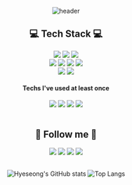 <div align=center> 

![header](https://capsule-render.vercel.app/api?type=waving&color=ffebe9&height=230&section=header&text=Hyeseong%20Um&fontSize=60&fontColor=515151)
## 💻 Tech Stack 💻 <br>
<img src="https://img.shields.io/badge/Java-ED8B00?style=for-the-badge&logo=openjdk&logoColor=white"/>
<img src="https://img.shields.io/badge/Spring-6DB33F?style=for-the-badge&logo=spring&logoColor=white"/>
<img src="https://img.shields.io/badge/SpringBoot-6DB33F?style=for-the-badge&logo=springBoot&logoColor=white"/>
<br>
<img src="https://img.shields.io/badge/jQuery-0769AD?style=for-the-badge&logo=jquery&logoColor=white"/>
<img src="https://img.shields.io/badge/JavaScript-F7DF1E?style=for-the-badge&logo=JavaScript&logoColor=black"/>
<img src="https://img.shields.io/badge/HTML-E34F26?style=for-the-badge&logo=html5&logoColor=white"/>
<img src="https://img.shields.io/badge/CSS-1572B6?&style=for-the-badge&logo=css3&logoColor=white"/>
<br>
<img src="https://img.shields.io/badge/dbeaver-382923?style=for-the-badge&logo=dbeaver&logoColor=white"/>
<img src="https://img.shields.io/badge/MariaDB-003545?style=for-the-badge&logo=mariadb&logoColor=white"/>
<br>

#### Techs I've used at least once <br>
<img src="https://img.shields.io/badge/Python-3776AB?style=for-the-badge&logo=python&logoColor=white"/>
<img src="https://img.shields.io/badge/React-20232A?style=for-the-badge&logo=react&logoColor=61DAFB"/>
<img src="https://img.shields.io/badge/TypeScript-007ACC?style=for-the-badge&logo=typescript&logoColor=white"/>
<img src="https://img.shields.io/badge/Bootstrap-563D7C?style=for-the-badge&logo=bootstrap&logoColor=white"/>
<br><br>

## 🌈 Follow me 🌈 <br>
<a href="mailto:5391nks@gmail.com"><img src="https://img.shields.io/badge/Gmail-FF8383?style=for-the-badge&logo=Gmail&logoColor=white&link=mailto:5391nks@gmail.com"/></a>
<a href="mailto:5391nks@naver.com"><img src="https://img.shields.io/badge/Nmail-03C75A?style=for-the-badge&logo=naver&logoColor=white&link=mailto:5391nks@naver.com"/></a>
<a href="https://www.notion.so/e530499930ee487bb32baef79c9cbbcb?pvs=4/"><img src="https://img.shields.io/badge/notion-EAEAEA?style=for-the-badge&logo=notion&logoColor=black&link=https://www.notion.so/e530499930ee487bb32baef79c9cbbcb?pvs=4/"/></a>
<a href="https://seong-ee.tistory.com/"><img src="https://img.shields.io/badge/My tech blog-A9BCF5?style=for-the-badge&logo=tistory&logoColor=white&link=https://seong-ee.tistory.com/"/></a>
<br><br>

![Hyeseong's GitHub stats](https://github-readme-stats.vercel.app/api?username=hyeseongUm&show_icons=true&theme=swift)
![Top Langs](https://github-readme-stats.vercel.app/api/top-langs/?username=hyeseongUm&layout=compact)

</div>
